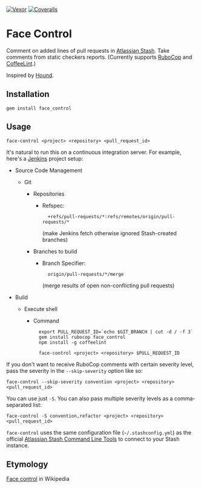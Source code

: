 [![Vexor](https://ci.vexor.io/projects/126da196-c8e6-46f0-8bc7-b5f8f4b49732/status.svg)](https://ci.vexor.io/ui/projects/126da196-c8e6-46f0-8bc7-b5f8f4b49732/builds)
[![Coveralls](https://img.shields.io/coveralls/vassilevsky/face_control.svg)](https://coveralls.io/github/vassilevsky/face_control)

# Face Control

Comment on added lines of pull requests in [Atlassian Stash][].
Take comments from static checkers reports.
(Currently supports [RuboCop][] and [CoffeeLint][].)

Inspired by [Hound][].

## Installation

    gem install face_control

## Usage

    face-control <project> <repository> <pull_request_id>

It's natural to run this on a continuous integration server.
For example, here's a [Jenkins][] project setup:

* Source Code Management
  * Git
    * Repositories
      * Refspec:

              +refs/pull-requests/*:refs/remotes/origin/pull-requests/*

        (make Jenkins fetch otherwise ignored Stash-created branches)

    * Branches to build
      * Branch Specifier:

              origin/pull-requests/*/merge

        (merge results of open non-conflicting pull requests)

* Build
  * Execute shell
    * Command

            export PULL_REQUEST_ID=`echo $GIT_BRANCH | cut -d / -f 3`
            gem install rubocop face_control
            npm install -g coffeelint

            face-control <project> <repository> $PULL_REQUEST_ID

If you don't want to receive RuboCop comments with certain severity level,
pass the severity in the `--skip-severity` option like so:

    face-control --skip-severity convention <project> <repository> <pull_request_id>

You can use just `-S`.
You can also pass multiple severity levels as a comma-separated list:

    face-control -S convention,refactor <project> <repository> <pull_request_id>

`face-control` uses the same configuration file (`~/.stashconfig.yml`)
as the official [Atlassian Stash Command Line Tools][]
to connect to your Stash instance.

## Etymology

[Face control][] in Wikipedia

[Hound]: https://houndci.com
[Atlassian Stash]: https://www.atlassian.com/software/stash
[Atlassian Stash Command Line Tools]: https://bitbucket.org/atlassian/stash-command-line-tools
[RuboCop]: http://batsov.com/rubocop/
[CoffeeLint]: http://www.coffeelint.org
[Jenkins]: http://jenkins-ci.org
[Face control]: http://en.wikipedia.org/wiki/Face_control
